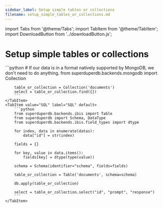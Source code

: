 ```yaml
---
sidebar_label: Setup simple tables or collections
filename: setup_simple_tables_or_collections.md
---
```

import Tabs from '@theme/Tabs';
import TabItem from '@theme/TabItem';
import DownloadButton from '../downloadButton.js';


<!-- TABS -->
# Setup simple tables or collections


<Tabs>
    <TabItem value="MongoDB" label="MongoDB" default>
        ```python
        # If our data is in a format natively supported by MongoDB, we don't need to do anything.
        from superduperdb.backends.mongodb import Collection
        
        table_or_collection = Collection('documents')
        select = table_or_collection.find({})        
        ```
    </TabItem>
    <TabItem value="SQL" label="SQL" default>
        ```python
        from superduperdb.backends.ibis import Table
        from superduperdb import Schema, DataType
        from superduperdb.backends.ibis.field_types import dtype
        
        for index, data in enumerate(datas):
            data["id"] = str(index) 
        
        fields = {}
        
        for key, value in data.items():
            fields[key] = dtype(type(value))
        
        schema = Schema(identifier="schema", fields=fields)
        
        table_or_collection = Table('documents', schema=schema)
        
        db.apply(table_or_collection)
        
        select = table_or_collection.select("id", "prompt", "response")        
        ```
    </TabItem>
</Tabs>
<DownloadButton filename="setup_simple_tables_or_collections.md" />
